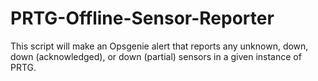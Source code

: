 # PRTG-Offline-Sensor-Reporter
This script will make an Opsgenie alert that reports any unknown, down, down (acknowledged), or down (partial) sensors in a given instance of PRTG.
